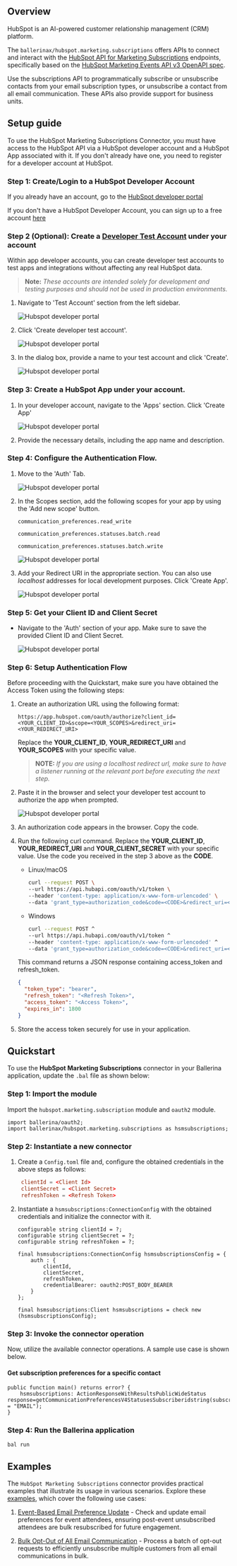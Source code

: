 ## Overview

HubSpot is an AI-powered customer relationship management (CRM) platform. 

The `ballerinax/hubspot.marketing.subscriptions` offers APIs to connect and interact with the [HubSpot API for Marketing Subscriptions](https://developers.hubspot.com/docs/reference/api/marketing/subscriptions#get-%2Fcommunication-preferences%2Fv4%2Fstatuses%2F%7Bsubscriberidstring%7D) endpoints, specifically based on the [HubSpot Marketing Events API v3 OpenAPI spec](https://github.com/HubSpot/HubSpot-public-api-spec-collection/blob/13f888343a8ec443d95de2c12393015ba3391ac6/PublicApiSpecs/Communication%20Preferences/Subscriptions/Rollouts/176901/v4/subscriptions.json).

Use the subscriptions API to programmatically subscribe or unsubscribe contacts from your email subscription types, or unsubscribe a contact from all email communication. These APIs also provide support for business units.


## Setup guide

To use the HubSpot Marketing Subscriptions Connector, you must have access to the HubSpot API via a HubSpot developer account and a HubSpot App associated with it. If you don't already have one, you need to register for a developer account at HubSpot.

### Step 1: Create/Login to a HubSpot Developer Account

If you already have an account, go to the [HubSpot developer portal](https://app.hubspot.com/)

If you don't have a HubSpot Developer Account, you can sign up to a free account [here](https://developers.hubspot.com/get-started)

### Step 2 (Optional): Create a [Developer Test Account](https://developers.hubspot.com/beta-docs/getting-started/account-types#developer-test-accounts) under your account

Within app developer accounts, you can create developer test accounts to test apps and integrations without affecting any real HubSpot data.

>**Note:** _These accounts are intended solely for development and testing purposes and should not be used in production environments._

1. Navigate to 'Test Account' section from the left sidebar.

   ![Hubspot developer portal](https://raw.githubusercontent.com/ballerina-platform/module-ballerinax-hubspot.marketing.subscriptions/main/docs/setup/resources/Test1.png)   
   
2. Click 'Create developer test account'.

   ![Hubspot developer portal](https://raw.githubusercontent.com/ballerina-platform/module-ballerinax-hubspot.marketing.subscriptions/main/docs/setup/resources/Test2.png)

3. In the dialog box, provide a name to your test account and click 'Create'.

   ![Hubspot developer portal](https://raw.githubusercontent.com/ballerina-platform/module-ballerinax-hubspot.marketing.subscriptions/main/docs/setup/resources/Test3.png)

### Step 3: Create a HubSpot App under your account.

1. In your developer account, navigate to the 'Apps' section. Click 'Create App'

   ![Hubspot developer portal](https://raw.githubusercontent.com/ballerina-platform/module-ballerinax-hubspot.marketing.subscriptions/main/docs/setup/resources/Test4.png)

2. Provide the necessary details, including the app name and description.

### Step 4: Configure the Authentication Flow.

1. Move to the 'Auth' Tab.

   ![Hubspot developer portal](https://raw.githubusercontent.com/ballerina-platform/module-ballerinax-hubspot.marketing.subscriptions/main/docs/setup/resources/Test5.png)

2. In the Scopes section, add the following scopes for your app by using the 'Add new scope' button.

   `communication_preferences.read_write`

   `communication_preferences.statuses.batch.read`

   `communication_preferences.statuses.batch.write`

   ![Hubspot developer portal](https://raw.githubusercontent.com/ballerina-platform/module-ballerinax-hubspot.marketing.subscriptions/main/docs/setup/resources/Test6.png)

4. Add your Redirect URI in the appropriate section. You can also use _localhost_ addresses for local development purposes. Click 'Create App'.

   ![Hubspot developer portal](https://raw.githubusercontent.com/ballerina-platform/module-ballerinax-hubspot.marketing.subscriptions/main/docs/setup/resources/Test7.png)

### Step 5: Get your Client ID and Client Secret

- Navigate to the 'Auth' section of your app. Make sure to save the provided Client ID and Client Secret.

   ![Hubspot developer portal](https://raw.githubusercontent.com/ballerina-platform/module-ballerinax-hubspot.marketing.subscriptions/main/docs/setup/resources/Test8.png)

### Step 6: Setup Authentication Flow

Before proceeding with the Quickstart, make sure you have obtained the Access Token using the following steps:

1. Create an authorization URL using the following format:

   ```read
   https://app.hubspot.com/oauth/authorize?client_id=<YOUR_CLIENT_ID>&scope=<YOUR_SCOPES>&redirect_uri=<YOUR_REDIRECT_URI>
   ```

   Replace the **YOUR_CLIENT_ID**, **YOUR_REDIRECT_URI** and **YOUR_SCOPES** with your specific value.

    >**NOTE:** _If you are using a localhost redirect url, make sure to have a listener running at the relevant port before executing the next step._

2. Paste it in the browser and select your developer test account to authorize the app when prompted.

   ![Hubspot developer portal](https://raw.githubusercontent.com/ballerina-platform/module-ballerinax-hubspot.marketing.subscriptions/main/docs/setup/resources/Test9.png)

3. An authorization code appears in the browser. Copy the code.

4. Run the following curl command. Replace the **YOUR_CLIENT_ID**, **YOUR_REDIRECT_URI** and **YOUR_CLIENT_SECRET** with your specific value. Use the code you received in the step 3 above as the **CODE**.

   - Linux/macOS

     ```bash
     curl --request POST \
     --url https://api.hubapi.com/oauth/v1/token \
     --header 'content-type: application/x-www-form-urlencoded' \
     --data 'grant_type=authorization_code&code=<CODE>&redirect_uri=<YOUR_REDIRECT_URI>&client_id=<YOUR_CLIENT_ID>&client_secret=<YOUR_CLIENT_SECRET>'
     ```

   - Windows

     ```bash
     curl --request POST ^
     --url https://api.hubapi.com/oauth/v1/token ^
     --header 'content-type: application/x-www-form-urlencoded' ^
     --data 'grant_type=authorization_code&code=<CODE>&redirect_uri=<YOUR_REDIRECT_URI>&client_id=<YOUR_CLIENT_ID>&client_secret=<YOUR_CLIENT_SECRET>'
     ```

   This command returns a JSON response containing access_token and refresh_token.

   ```json
   {
     "token_type": "bearer",
     "refresh_token": "<Refresh Token>",
     "access_token": "<Access Token>",
     "expires_in": 1800
   }
   ```

5. Store the access token securely for use in your application.

## Quickstart

To use the **HubSpot Marketing Subscriptions** connector in your Ballerina application, update the `.bal` file as shown below:

### Step 1: Import the module

Import the `hubspot.marketing.subscription` module and `oauth2` module.

```ballerina
import ballerina/oauth2;
import ballerinax/hubspot.marketing.subscriptions as hsmsubscriptions;
```

### Step 2: Instantiate a new connector

1. Create a `Config.toml` file and, configure the obtained credentials in the above steps as follows:

   ```toml
    clientId = <Client Id>
    clientSecret = <Client Secret>
    refreshToken = <Refresh Token>
   ```

2. Instantiate a `hsmsubscriptions:ConnectionConfig` with the obtained credentials and initialize the connector with it.

    ```ballerina 
    configurable string clientId = ?;
    configurable string clientSecret = ?;
    configurable string refreshToken = ?;

    final hsmsubscriptions:ConnectionConfig hsmsubscriptionsConfig = {
        auth : {
            clientId,
            clientSecret,
            refreshToken,
            credentialBearer: oauth2:POST_BODY_BEARER
        }
    };

    final hsmsubscriptions:Client hsmsubscriptions = check new (hsmsubscriptionsConfig);
    ```

### Step 3: Invoke the connector operation

Now, utilize the available connector operations. A sample use case is shown below.

#### Get subscription preferences for a specific contact

```
public function main() returns error? {
    hsmsubscriptions: ActionResponseWithResultsPublicWideStatus response=getCommunicationPreferencesV4StatusesSubscriberidstring(subscriberUserId,channel = "EMAIL");
}  
```
### Step 4: Run the Ballerina application

```
bal run
```


## Examples

The `HubSpot Marketing Subscriptions` connector provides practical examples that illustrate its usage in various scenarios. Explore these [examples](https://github.com/ballerina-platform/module-ballerinax-hubspot.marketing.subscriptions/tree/main/examples/), which cover the following use cases:

1. [Event-Based Email Preference Update](https://github.com/ballerina-platform/module-ballerinax-hubspot.marketing.subscriptions/tree/main/examples/event-based-email-preference-update) - Check and update email preferences for event attendees, ensuring post-event unsubscribed attendees are bulk resubscribed for future engagement.

2. [Bulk Opt-Out of All Email Communication](https://github.com/ballerina-platform/module-ballerinax-hubspot.marketing.subscriptions/tree/main/examples/bulk-opt-out-of-email-communication) - Process a batch of opt-out requests to efficiently unsubscribe multiple customers from all email communications in bulk.
